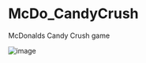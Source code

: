 # McDo_CandyCrush

McDonalds Candy Crush game

![image](https://user-images.githubusercontent.com/67476721/213893967-8e26913b-ad6f-4b09-bac9-73c4e8b65181.png)
